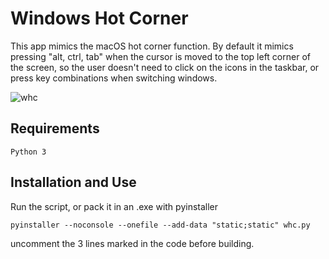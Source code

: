 # Windows Hot Corner

This app mimics the macOS hot corner function.
By default it mimics pressing "alt, ctrl, tab" when the cursor is moved
to the top left corner of the screen, so the user doesn't need to click 
on the icons in the taskbar,
or press key combinations when switching windows.

![whc](https://i.imgur.com/sDEkmYL.jpeg)

## Requirements 

```
Python 3
```

## Installation and Use

Run the script, or pack it in an .exe with pyinstaller

```
pyinstaller --noconsole --onefile --add-data "static;static" whc.py
```

uncomment the 3 lines marked in the code before building.
